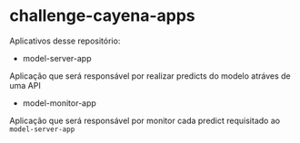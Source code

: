 # challenge-cayena-apps

Aplicativos desse repositório:
- model-server-app

Aplicação que será responsável por realizar predicts do modelo atráves de uma API

- model-monitor-app

Aplicação que será responsável por monitor cada predict requisitado ao `model-server-app`
